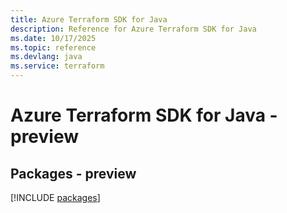 ```yaml
---
title: Azure Terraform SDK for Java
description: Reference for Azure Terraform SDK for Java
ms.date: 10/17/2025
ms.topic: reference
ms.devlang: java
ms.service: terraform
---
```

# Azure Terraform SDK for Java - preview
## Packages - preview
[!INCLUDE [packages](terraform-index.md)]